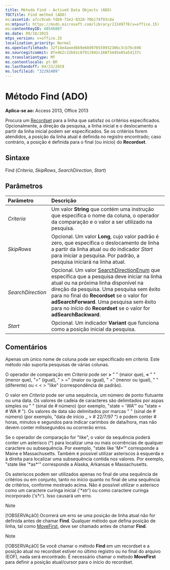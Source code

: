 ```yaml
---
title: Método Find - ActiveX Data Objects (ADO)
TOCTitle: Find method (ADO)
ms:assetid: a7cc9ceb-fdb9-73e2-8328-70b174f93cda
ms:mtpsurl: https://msdn.microsoft.com/library/JJ249776(v=office.15)
ms:contentKeyID: 48546887
ms.date: 09/18/2015
mtps_version: v=office.15
localization_priority: Normal
ms.openlocfilehash: 32f14e4aeed669e68d976559932306c3cb76c696
ms.sourcegitcommit: 8fe462c32b91c87911942c188f3445e85a54137c
ms.translationtype: MT
ms.contentlocale: pt-BR
ms.lasthandoff: 04/23/2019
ms.locfileid: "32292409"
---
```

# <a name="find-method-ado"></a>Método Find (ADO)

**Aplica-se ao:** Access 2013, Office 2013

Procura um [Recordset](recordset-object-ado.md) para a linha que satisfaz os critérios especificados. Opcionalmente, a direção da pesquisa, a linha inicial e o deslocamento a partir da linha inicial podem ser especificados. Se os critérios forem atendidos, a posição da linha atual é definida no registro encontrado; caso contrário, a posição é definida para o final (ou início) do **Recordset**.

## <a name="syntax"></a>Sintaxe

Find (*Criteria*, *SkipRows*, *SearchDirection*, *Start*)

## <a name="parameters"></a>Parâmetros

|Parâmetro|Descrição|
|:--------|:----------|
|*Criteria* |Um valor **String** que contém uma instrução que especifica o nome da coluna, o operador da comparação e o valor a ser utilizado na pesquisa.|
|*SkipRows* |Opcional. Um valor **Long**, cujo valor padrão é zero, que especifica o deslocamento de linha a partir da linha atual ou do indicador *Start* para iniciar a pesquisa. Por padrão, a pesquisa iniciará na linha atual.|
|*SearchDirection* |Opcional. Um valor [SearchDirectionEnum](searchdirectionenum.md) que especifica que a pesquisa deve iniciar na linha atual ou na próxima linha disponível na direção da pesquisa. Uma pesquisa sem êxito para no final do **Recordset** se o valor for **adSearchForward**. Uma pesquisa sem êxito para no início do **Recordset** se o valor for **adSearchBackward**.|
|*Start* |Opcional. Um indicador **Variant** que funciona como a posição inicial da pesquisa.|

## <a name="remarks"></a>Comentários

Apenas um único nome de coluna pode ser especificado em *criteria*. Este método não suporta pesquisas de várias colunas.

O operador de comparação em *Criteria* pode ser **\>** " " (maior que), **\<** " " (menor que), "=" (igual), " \> =" (maior ou igual), " =" (menor ou igual), " " (diferente) ou \< \< \> "like" (correspondência de padrão).

O valor em *Criteria* pode ser uma sequência, um número de ponto flutuante ou uma data. Os valores de cadeia de caracteres são delimitados por aspas simples ou " " (sinal de \# número) (por exemplo, "state = 'WA'" ou "state = \# WA \# "). Os valores de data são delimitados por marcas " " (sinal de \# número) (por exemplo, "data de início \_ \> \# 22/7/97 ") e podem conter \# horas, minutos e segundos para indicar carimbos de data/hora, mas não devem conter milissegundos ou ocorrerão erros.

Se o operador de comparação for "like", o valor da sequência poderá conter um asterisco (\*) para localizar uma ou mais ocorrências de qualquer caractere ou subsequência. Por exemplo, "state like 'M\*'" corresponde a Maine e Massachusetts. Também é possível utilizar asteriscos à esquerda e à direita para localizar uma subsequência contida nos valores. Por exemplo, "state like '\*as\*'" corresponde a Alaska, Arkansas e Massachusetts.

Os asteriscos podem ser utilizados apenas no final de uma sequência de critérios ou em conjunto, tanto no início quanto no final de uma sequência de critérios, conforme mostrado acima. Não é possível utilizar o asterisco como um caractere curinga inicial ('\*str') ou como caractere curinga incorporado ('s\*r'). Isso causará um erro.

> [!NOTE]
> [!OBSERVAçãO] Ocorrerá um erro se uma posição de linha atual não for definida antes de chamar **Find**. Qualquer método que defina posição de linha, tal como [MoveFirst](movefirst-movelast-movenext-and-moveprevious-methods-ado.md), deve ser chamado antes de chamar **Find**.

> [!NOTE]
> [!OBSERVAçãO] Se você chamar o método **Find** em um recordset e a posição atual no recordset estiver no último registro ou no final do arquivo (EOF), nada será encontrado. É necessário chamar o método **MoveFirst** para definir a posição atual/cursor para o início do recordset.


